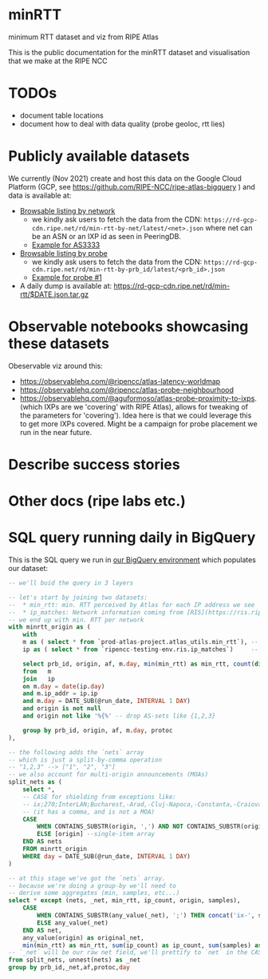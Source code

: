# minRTT
minimum RTT dataset and viz from RIPE Atlas

This is the public documentation for the minRTT dataset and visualisation that we make at the RIPE NCC

# TODOs
 - document table locations
 - document how to deal with data quality (probe geoloc, rtt lies)

# Publicly available datasets
We currently (Nov 2021) create and host this data on the Google Cloud Platform (GCP, see https://github.com/RIPE-NCC/ripe-atlas-bigquery ) and data is available at:
 * [Browsable listing by network](https://console.cloud.google.com/storage/browser/ripencc_public/rd/min-rtt-by-net?pageState=(%22StorageObjectListTable%22:(%22f%22:%22%255B%255D%22))&project=prod-atlas-project&prefix=&forceOnObjectsSortingFiltering=false)
   - we kindly ask users to fetch the data from the CDN: `https://rd-gcp-cdn.ripe.net/rd/min-rtt-by-net/latest/<net>.json` where net can be an ASN or an IXP id as seen in PeeringDB.
   - [Example for AS3333](https://rd-gcp-cdn.ripe.net/rd/min-rtt-by-net/latest/3333.json)
 * [Browsable listing by probe](https://console.cloud.google.com/storage/browser/ripencc_public/rd/min-rtt-by-prb_id?pageState=(%22StorageObjectListTable%22:(%22f%22:%22%255B%255D%22))&project=prod-atlas-project&prefix=&forceOnObjectsSortingFiltering=false)
   - we kindly ask users to fetch the data from the CDN: `https://rd-gcp-cdn.ripe.net/rd/min-rtt-by-prb_id/latest/<prb_id>.json`
   - [Example for probe #1](https://rd-gcp-cdn.ripe.net/rd/min-rtt-by-prb_id/latest/1.json)
  * A daily dump is available at: https://rd-gcp-cdn.ripe.net/rd/min-rtt/$DATE.json.tar.gz
  
# Observable notebooks showcasing these datasets
Obeservable viz around this:
  * https://observablehq.com/@ripencc/atlas-latency-worldmap
  * https://observablehq.com/@ripencc/atlas-probe-neighbourhood
  * https://observablehq.com/@aguformoso/atlas-probe-proximity-to-ixps. (which IXPs are we 'covering' with RIPE Atlas), allows for tweaking of the parameters for 'covering'). Idea here is that we could leverage this to get more IXPs covered. Might be a campaign for probe placement we run in the near future.

# Describe success stories

# Other docs (ripe labs etc.)

# SQL query running daily in BigQuery
This is the SQL query we run in [our BigQuery environment](https://github.com/RIPE-NCC/ripe-atlas-bigquery) which populates our dataset:

```sql
-- we'll buid the query in 3 layers

-- let's start by joining two datasets:
--  * min_rtt: min. RTT perceived by Atlas for each IP address we see
--  * ip_matches: Network information coming from [RIS](https://ris.ripe.net)
-- we end up with min. RTT per network
with minrtt_origin as (
    with
    m as ( select * from `prod-atlas-project.atlas_utils.min_rtt`), -- this is a larger minRTT dataset, with no information about nets
    ip as ( select * from `ripencc-testing-env.ris.ip_matches`)     -- RIS information

    select prb_id, origin, af, m.day, min(min_rtt) as min_rtt, count(distinct ip_addr) as ip_count, sum(m.hop_count) as samples, protoc
    from   m
    join   ip
    on m.day = date(ip.day)
    and m.ip_addr = ip.ip
    and m.day = DATE_SUB(@run_date, INTERVAL 1 DAY)
    and origin is not null
    and origin not like '%{%' -- drop AS-sets like {1,2,3}

    group by prb_id, origin, af, m.day, protoc
),

-- the following adds the `nets` array
-- which is just a split-by-comma operation
-- "1,2,3" --> ["1", "2", "3"]
-- we also account for multi-origin announcements (MOAs)
split_nets as (
    select *,
    -- CASE for shielding from exceptions like:
    -- ix;270;InterLAN;Bucharest,-Arad,-Cluj-Napoca,-Constanta,-Craiova,-Iasi,-Suceava,-Timisoara;RO
    -- (it has a comma, and is not a MOA)
    CASE
        WHEN CONTAINS_SUBSTR(origin, ',') AND NOT CONTAINS_SUBSTR(origin, ';') THEN split(origin, ',') -- MOAs: only strings like "1,2,3"
        ELSE [origin] --single-item array
    END AS nets
    FROM minrtt_origin
    WHERE day = DATE_SUB(@run_date, INTERVAL 1 DAY)
)

-- at this stage we've got the `nets` array.
-- because we're doing a group-by we'll need to 
-- derive some aggregates (min, samples, etc...)
select * except (nets, _net, min_rtt, ip_count, origin, samples),
    CASE
        WHEN CONTAINS_SUBSTR(any_value(_net), ';') THEN concat('ix-', split(any_value(_net), ';')[OFFSET(1)])
        ELSE any_value(_net)
    END AS net,
    any_value(origin) as original_net,
    min(min_rtt) as min_rtt, sum(ip_count) as ip_count, sum(samples) as samples
-- `_net` will be our raw net field, we'll prettify to `net` in the CASE statement
from split_nets, unnest(nets) as _net
group by prb_id,_net,af,protoc,day
```

